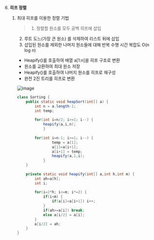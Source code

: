 6. **히프 정렬**
    1. 최대 히프를 이용한 정렬 기법
        
        > 1. 정렬할 원소를 모두 공백 히프에 삽입
        2. 루트 도느(가장 큰 원소) 를 삭제하여 리스트 뒤에 삽입
        3. 삽입된 원소를 제외한 나머지 원소들에 대해 반복 수행
        시간 복잡도 O(n log n)
        > 
        - Heapify()를 호출하여 배열 a[1:n]을 히프 구조로 변환
        - 원소를 교환하여 최대 원소 저장
        - Heapify()를 호출하여 나머지 원소를 히프로 재구성
        - 완전 2진 트리를 히프로 변환
        
        ![image](https://user-images.githubusercontent.com/90320005/211132641-45c07c9e-0a03-4626-9887-0079f35e75c0.png)

        
        ```java
        class Sorting {
        	public static void heapSort(int[] a) {
        		int n = a.length-1;
        		int temp;
        		
        		for(int i=n/2; i>=1; i--) {
        			heapify(a,i,n);
        			}		
        		
        		for(int i=n-1; i>=1; i--) {
        				temp = a[1];
        				a[1]=a[i+1];
        				a[i+1] = temp;
        				heapify(a,1,i);
        			}
        	}
        	
        	private static void heapify(int[] a,int h,int m) {
        		int ah=a[h];
        		int i;
        		
        		for(i=2*h; i<=m; i*=2) {
        			if(i<m) {
        				if(a[i]<a[i+1]) i++;
        			}
        			if(ah>=a[i]) break;
        			else a[i/2] = a[i];
        		}
        		a[i/2] = ah;
        	}
        }
        ```
